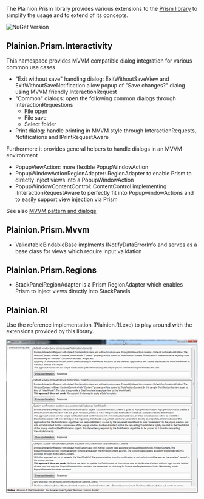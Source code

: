 
The Plainion.Prism library provides various extensions to the 
[Prism library](https://github.com/PrismLibrary) to simplify the usage and to extend of its concepts. 

![NuGet Version](https://img.shields.io/nuget/v/Plainion.Prism.svg?style=flat-square)

## Plainion.Prism.Interactivity

This namespace provides MVVM compatible dialog integration for various common use cases

- "Exit without save" handling dialog: ExitWithoutSaveView and ExitWithoutSaveNotification allow popup
  of "Save changes?" dialog using MVVM friendly InteractionRequest
- "Common" dialogs: open the following common dialogs through InteractionRequestions
  - File open
  - File save
  - Select folder
- Print dialog: handle printing in MVVM style through InteractionRequests, Notifications and IPrintRequestAware

Furthermore it provides general helpers to handle dialogs in an MVVM environment

- PopupViewAction: more flexible PopupWindowAction
- PopupWindowActionRegionAdapter: RegionAdapter to enable Prism to directly inject views into a PopupWindowAction
- PopupWindowContentControl: ContentControl implementing IInteractionRequestAware to perfectly fit into
  PopupwindowActions and to easily support view injection via Prism

See also [MVVM pattern and dialogs](doc/MvvmDialogs.md)

## Plainion.Prism.Mvvm

- ValidatableBindableBase implments INotifyDataErrorInfo and serves as a base class for views
  which require input validation

## Plainion.Prism.Regions

- StackPanelRegionAdapter is a Prism RegionAdapter which enables Prism to inject views directly 
  into StackPanels

## Plainion.RI

Use the reference implementation (Plainion.RI.exe) to play around with the extensions provided by 
this library.

![](doc/Screenshots/RI.png)
